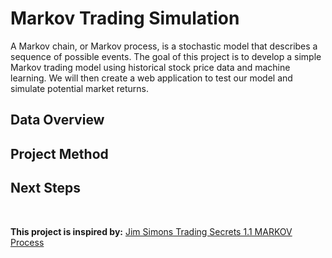 # Markov Trading Simulation
A Markov chain, or Markov process, is a stochastic model that describes a sequence of possible events. The goal of this project is to develop a simple Markov trading model using historical stock price data and machine learning. We will then create a web application to test our model and simulate potential market returns.

## Data Overview

## Project Method

## Next Steps

<br>

**This project is inspired by:** [Jim Simons Trading Secrets 1.1 MARKOV Process](https://youtu.be/gA0egjZcRB0?si=fLeK8eZRyByx-TnU)
